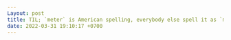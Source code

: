 ```yaml
---
Layout: post
title: TIL; `meter` is American spelling, everybody else spell it as `metre`.
date: 2022-03-31 19:10:17 +0700
---
```

